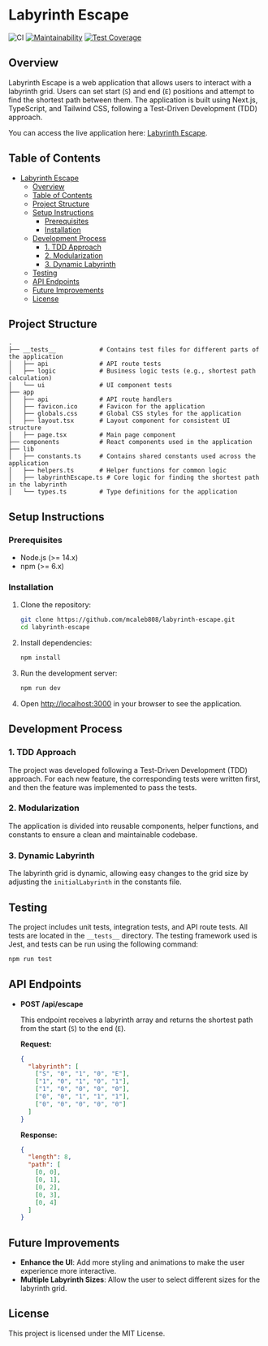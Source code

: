 # Labyrinth Escape

![CI](https://github.com/mcaleb808/labyrinth-escape/actions/workflows/ci.yml/badge.svg)
[![Maintainability](https://api.codeclimate.com/v1/badges/ca926c3c6610e26b7aec/maintainability)](https://codeclimate.com/github/mcaleb808/labyrinth-escape/maintainability)
[![Test Coverage](https://api.codeclimate.com/v1/badges/ca926c3c6610e26b7aec/test_coverage)](https://codeclimate.com/github/mcaleb808/labyrinth-escape/test_coverage)

## Overview

Labyrinth Escape is a web application that allows users to interact with a labyrinth grid. Users can set start (`S`) and end (`E`) positions and attempt to find the shortest path between them. The application is built using Next.js, TypeScript, and Tailwind CSS, following a Test-Driven Development (TDD) approach.

You can access the live application here: [Labyrinth Escape](https://labyrinth-escape.vercel.app/).

## Table of Contents

- [Labyrinth Escape](#labyrinth-escape)
  - [Overview](#overview)
  - [Table of Contents](#table-of-contents)
  - [Project Structure](#project-structure)
  - [Setup Instructions](#setup-instructions)
    - [Prerequisites](#prerequisites)
    - [Installation](#installation)
  - [Development Process](#development-process)
    - [1. TDD Approach](#1-tdd-approach)
    - [2. Modularization](#2-modularization)
    - [3. Dynamic Labyrinth](#3-dynamic-labyrinth)
  - [Testing](#testing)
  - [API Endpoints](#api-endpoints)
  - [Future Improvements](#future-improvements)
  - [License](#license)

## Project Structure

```
.
├── __tests__            # Contains test files for different parts of the application
│   ├── api              # API route tests
│   ├── logic            # Business logic tests (e.g., shortest path calculation)
│   └── ui               # UI component tests
├── app
│   ├── api              # API route handlers
│   ├── favicon.ico      # Favicon for the application
│   ├── globals.css      # Global CSS styles for the application
│   ├── layout.tsx       # Layout component for consistent UI structure
│   ├── page.tsx         # Main page component
├── components           # React components used in the application
├── lib
│   ├── constants.ts     # Contains shared constants used across the application
│   ├── helpers.ts       # Helper functions for common logic
│   ├── labyrinthEscape.ts # Core logic for finding the shortest path in the labyrinth
│   └── types.ts         # Type definitions for the application
```

## Setup Instructions

### Prerequisites

- Node.js (>= 14.x)
- npm (>= 6.x)

### Installation

1. Clone the repository:

   ```bash
   git clone https://github.com/mcaleb808/labyrinth-escape.git
   cd labyrinth-escape
   ```

2. Install dependencies:

   ```bash
   npm install
   ```

3. Run the development server:

   ```bash
   npm run dev
   ```

4. Open [http://localhost:3000](http://localhost:3000) in your browser to see the application.

## Development Process

### 1. TDD Approach

The project was developed following a Test-Driven Development (TDD) approach. For each new feature, the corresponding tests were written first, and then the feature was implemented to pass the tests.

### 2. Modularization

The application is divided into reusable components, helper functions, and constants to ensure a clean and maintainable codebase.

### 3. Dynamic Labyrinth

The labyrinth grid is dynamic, allowing easy changes to the grid size by adjusting the `initialLabyrinth` in the constants file.

## Testing

The project includes unit tests, integration tests, and API route tests. All tests are located in the `__tests__` directory. The testing framework used is Jest, and tests can be run using the following command:

```bash
npm run test
```

## API Endpoints

- **POST /api/escape**

  This endpoint receives a labyrinth array and returns the shortest path from the start (`S`) to the end (`E`).

  **Request:**
  
  ```json
  {
    "labyrinth": [
      ["S", "0", "1", "0", "E"],
      ["1", "0", "1", "0", "1"],
      ["1", "0", "0", "0", "0"],
      ["0", "0", "1", "1", "1"],
      ["0", "0", "0", "0", "0"]
    ]
  }
  ```

  **Response:**
  
  ```json
  {
    "length": 8,
    "path": [
      [0, 0],
      [0, 1],
      [0, 2],
      [0, 3],
      [0, 4]
    ]
  }
  ```

## Future Improvements

- **Enhance the UI**: Add more styling and animations to make the user experience more interactive.
- **Multiple Labyrinth Sizes**: Allow the user to select different sizes for the labyrinth grid.

## License

This project is licensed under the MIT License.

